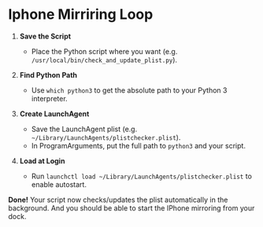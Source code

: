 # Iphone Mirriring Loop

1. **Save the Script**
   - Place the Python script where you want (e.g. `/usr/local/bin/check_and_update_plist.py`).

2. **Find Python Path**
   - Use `which python3` to get the absolute path to your Python 3 interpreter.

3. **Create LaunchAgent**
   - Save the LaunchAgent plist (e.g. `~/Library/LaunchAgents/plistchecker.plist`).
   - In ProgramArguments, put the full path to `python3` and your script.

4. **Load at Login**
   - Run `launchctl load ~/Library/LaunchAgents/plistchecker.plist` to enable autostart.

**Done!** Your script now checks/updates the plist automatically in the background. And you should be able to start the IPhone mirroring from your dock.
